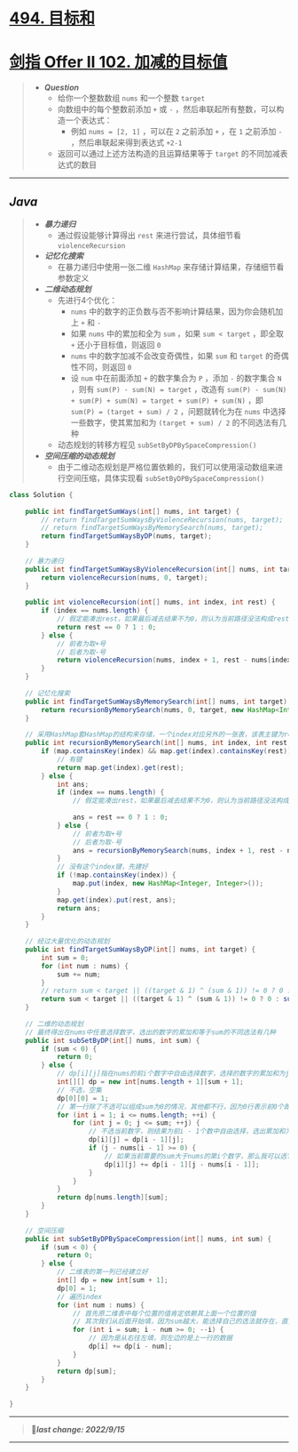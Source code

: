# [494. 目标和](https://leetcode.cn/problems/target-sum/)

# [剑指 Offer II 102. 加减的目标值](https://leetcode.cn/problems/YaVDxD/)


> - ***Question***
>   - 给你一个整数数组 `nums` 和一个整数 `target`
>   - 向数组中的每个整数前添加 `+` 或 `-` ，然后串联起所有整数，可以构造一个表达式：
>     - 例如 `nums = [2, 1]` ，可以在 `2` 之前添加 `+` ，在 `1` 之前添加 `-` ，然后串联起来得到表达式 `+2-1` 
>   - 返回可以通过上述方法构造的且运算结果等于 `target` 的不同加减表达式的数目

---

## *Java*

> - ***暴力递归***
>   - 通过假设能够计算得出 `rest` 来进行尝试，具体细节看 `violenceRecursion` 
> - ***记忆化搜索***
>   - 在暴力递归中使用一张二维 `HashMap` 来存储计算结果，存储细节看参数定义
> - ***二维动态规划***
>   - 先进行4个优化：
>     - `nums` 中的数字的正负数与否不影响计算结果，因为你会随机加上 `+` 和 `-`
>     - 如果 `nums` 中的累加和全为 `sum` ，如果 `sum < target` ，即全取 `+` 还小于目标值，则返回 `0`
>     - `nums` 中的数字加减不会改变奇偶性，如果 `sum` 和 `target` 的奇偶性不同，则返回 `0`
>     - 设 `num` 中在前面添加 `+` 的数字集合为 `P` ，添加 `-` 的数字集合 `N` ，则有 `sum(P) - sum(N) = target` ，改造有 `sum(P) - sum(N) + sum(P) + sum(N) = target + sum(P) + sum(N)` ，即 `sum(P) = (target + sum) / 2` ，问题就转化为在 `nums` 中选择一些数字，使其累加和为 `(target + sum) / 2` 的不同选法有几种
>   - 动态规划的转移方程见 `subSetByDPBySpaceCompression()`
> - ***空间压缩的动态规划***
>   - 由于二维动态规划是严格位置依赖的，我们可以使用滚动数组来进行空间压缩，具体实现看 `subSetByDPBySpaceCompression()` 

```java
class Solution {
    
    public int findTargetSumWays(int[] nums, int target) {
        // return findTargetSumWaysByViolenceRecursion(nums, target);
        // return findTargetSumWaysByMemorySearch(nums, target);
        return findTargetSumWaysByDP(nums, target);
    }
    
    // 暴力递归
    public int findTargetSumWaysByViolenceRecursion(int[] nums, int target) {
        return violenceRecursion(nums, 0, target);
    }
    
    public int violenceRecursion(int[] nums, int index, int rest) {
        if (index == nums.length) {
            // 假定能凑出rest，如果最后减去结果不为0，则认为当前路径没法构成rest
            return rest == 0 ? 1 : 0;
        } else {
            // 前者为取+号
            // 后者为取-号
            return violenceRecursion(nums, index + 1, rest - nums[index]) + violenceRecursion(nums, index + 1, rest + nums[index]);
        }
    }
    
    // 记忆化搜索
    public int findTargetSumWaysByMemorySearch(int[] nums, int target) {
        return recursionByMemorySearch(nums, 0, target, new HashMap<Integer, HashMap<Integer, Integer>>());
    }
    
    // 采用HashMap套HashMap的结构来存储，一个index对应另外的一张表，该表主键为rest
    public int recursionByMemorySearch(int[] nums, int index, int rest, HashMap<Integer, HashMap<Integer, Integer>> map) {
        if (map.containsKey(index) && map.get(index).containsKey(rest)) {
            // 有键
            return map.get(index).get(rest);
        } else {
            int ans;
            if (index == nums.length) {
                // 假定能凑出rest，如果最后减去结果不为0，则认为当前路径没法构成rest
                
                ans = rest == 0 ? 1 : 0;
            } else {
                // 前者为取+号
                // 后者为取-号
                ans = recursionByMemorySearch(nums, index + 1, rest - nums[index], map) + recursionByMemorySearch(nums, index + 1, rest + nums[index], map);
            }
            // 没有这个index键，先建好
            if (!map.containsKey(index)) {
                map.put(index, new HashMap<Integer, Integer>());
            }
            map.get(index).put(rest, ans);
            return ans;
        }
    }
    
    // 经过大量优化的动态规划
    public int findTargetSumWaysByDP(int[] nums, int target) {
        int sum = 0;
        for (int num : nums) {
            sum += num;
        }
        // return sum < target || ((target & 1) ^ (sum & 1)) != 0 ? 0 : subSetByDP(nums, (target + sum) >> 1);
        return sum < target || ((target & 1) ^ (sum & 1)) != 0 ? 0 : subSetByDPBySpaceCompression(nums, (target + sum) >> 1);
    }
    
    // 二维的动态规划
    // 最终得出在nums中任意选择数字，选出的数字的累加和等于sum的不同选法有几种
    public int subSetByDP(int[] nums, int sum) {
        if (sum < 0) {
            return 0;
        } else {
            // dp[i][j]指在nums的前i个数字中自由选择数字，选择的数字的累加和为j的选法有几个
            int[][] dp = new int[nums.length + 1][sum + 1];
            // 不选，空集
            dp[0][0] = 1;
            // 第一行除了不选可以组成sum为0的情况，其他都不行，因为0行表示前0个即不选数字
            for (int i = 1; i <= nums.length; ++i) {
                for (int j = 0; j <= sum; ++j) {
                    // 不选当前数字，则结果为前i - 1个数中自由选择，选出累加和为j的选法有几种
                    dp[i][j] = dp[i - 1][j];
                    if (j - nums[i - 1] >= 0) {
                        // 如果当前需要的sum大于nums的第i个数字，那么我可以选它，选了它就要在前i - 1个数字中选择和为j - nums[i - 1]的选法
                        dp[i][j] += dp[i - 1][j - nums[i - 1]];
                    }
                }
            }
            return dp[nums.length][sum];
        }
    }
    
    // 空间压缩
    public int subSetByDPBySpaceCompression(int[] nums, int sum) {
        if (sum < 0) {
            return 0;
        } else {
            // 二维表的第一列已经建立好
            int[] dp = new int[sum + 1];
            dp[0] = 1;
            // 遍历index
            for (int num : nums) {
                // 首先原二维表中每个位置的值肯定依赖其上面一个位置的值
                // 其次我们从后面开始填，因为sum越大，能选择自己的选法就存在，直到某个位置时不能再选自己，结束循环
                for (int i = sum; i - num >= 0; --i) {
                    // 因为是从右往左填，则左边的是上一行的数据
                    dp[i] += dp[i - num];
                }
            }
            return dp[sum];
        }
    }
    
}
```

---

> 🚩***last change: 2022/9/15***

---
